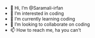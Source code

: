 - 👋 Hi, I’m @Saramali-irfan
- 👀 I’m interested in coding
- 🌱 I’m currently learning coding
- 💞️ I’m looking to collaborate on coding
- 📫 How to reach me, ha you can't

<!---
Saramali-irfan/Saramali-irfan is a ✨ special ✨ repository because its `README.md` (this file) appears on your GitHub profile.
You can click the Preview link to take a look at your changes.
--->
